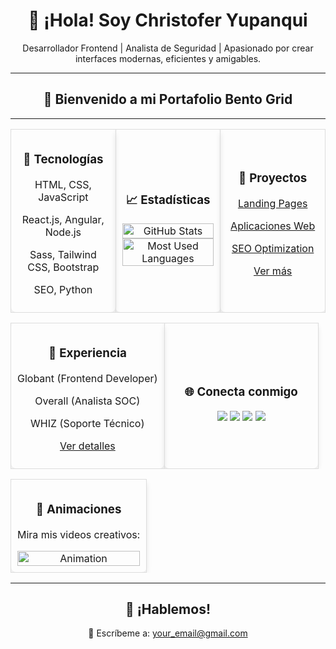 <h1 align="center">👋 ¡Hola! Soy Christofer Yupanqui</h1>
<p align="center">
  Desarrollador Frontend | Analista de Seguridad | Apasionado por crear interfaces modernas, eficientes y amigables.
</p>

---

<div align="center">
  <h2>🌟 Bienvenido a mi Portafolio Bento Grid</h2>
</div>

---

<div align="center">

<table>
  <tr>
    <td align="center" width="33%" style="border: 1px solid #ddd; border-radius: 8px; padding: 10px; box-shadow: 0px 4px 8px rgba(0, 0, 0, 0.1);">
      <h3>🔧 Tecnologías</h3>
      <p>HTML, CSS, JavaScript</p>
      <p>React.js, Angular, Node.js</p>
      <p>Sass, Tailwind CSS, Bootstrap</p>
      <p>SEO, Python</p>
    </td>
    <td align="center" width="33%" style="border: 1px solid #ddd; border-radius: 8px; padding: 10px; box-shadow: 0px 4px 8px rgba(0, 0, 0, 0.1);">
      <h3>📈 Estadísticas</h3>
      <img src="https://github-readme-stats.vercel.app/api?username=ChristoferYup&show_icons=true&theme=radical" alt="GitHub Stats" width="100%">
      <img src="https://github-readme-stats.vercel.app/api/top-langs/?username=ChristoferYup&layout=compact&theme=radical" alt="Most Used Languages" width="100%">
    </td>
    <td align="center" width="33%" style="border: 1px solid #ddd; border-radius: 8px; padding: 10px; box-shadow: 0px 4px 8px rgba(0, 0, 0, 0.1);">
      <h3>📂 Proyectos</h3>
      <p><a href="#">Landing Pages</a></p>
      <p><a href="#">Aplicaciones Web</a></p>
      <p><a href="#">SEO Optimization</a></p>
      <p><a href="#">Ver más</a></p>
    </td>
  </tr>
</table>

<table>
  <tr>
    <td align="center" width="50%" style="border: 1px solid #ddd; border-radius: 8px; padding: 10px; box-shadow: 0px 4px 8px rgba(0, 0, 0, 0.1);">
      <h3>🚀 Experiencia</h3>
      <p>Globant (Frontend Developer)</p>
      <p>Overall (Analista SOC)</p>
      <p>WHIZ (Soporte Técnico)</p>
      <p><a href="#">Ver detalles</a></p>
    </td>
    <td align="center" width="50%" style="border: 1px solid #ddd; border-radius: 8px; padding: 10px; box-shadow: 0px 4px 8px rgba(0, 0, 0, 0.1);">
      <h3>🌐 Conecta conmigo</h3>
      <a href="https://www.instagram.com"><img src="https://img.shields.io/badge/-Instagram-E4405F?logo=instagram&logoColor=white&style=for-the-badge"></a>
      <a href="https://discordapp.com/users/your_id"><img src="https://img.shields.io/badge/-Discord-5865F2?logo=discord&logoColor=white&style=for-the-badge"></a>
      <a href="mailto:your_email@gmail.com"><img src="https://img.shields.io/badge/-Gmail-D14836?logo=gmail&logoColor=white&style=for-the-badge"></a>
      <a href="https://linkedin.com/in/your_profile"><img src="https://img.shields.io/badge/-LinkedIn-0077B5?logo=linkedin&logoColor=white&style=for-the-badge"></a>
    </td>
  </tr>
</table>

<table>
  <tr>
    <td align="center" width="100%" style="border: 1px solid #ddd; border-radius: 8px; padding: 10px; box-shadow: 0px 4px 8px rgba(0, 0, 0, 0.1);">
      <h3>🎥 Animaciones</h3>
      <p>Mira mis videos creativos:</p>
      <img src="https://img.youtube.com/vi/dQw4w9WgXcQ/0.jpg" alt="Animation" width="100%">
    </td>
  </tr>
</table>

</div>

---

<h2 align="center">💬 ¡Hablemos!</h2>
<p align="center">📧 Escríbeme a: <a href="mailto:your_email@gmail.com">your_email@gmail.com</a></p>
